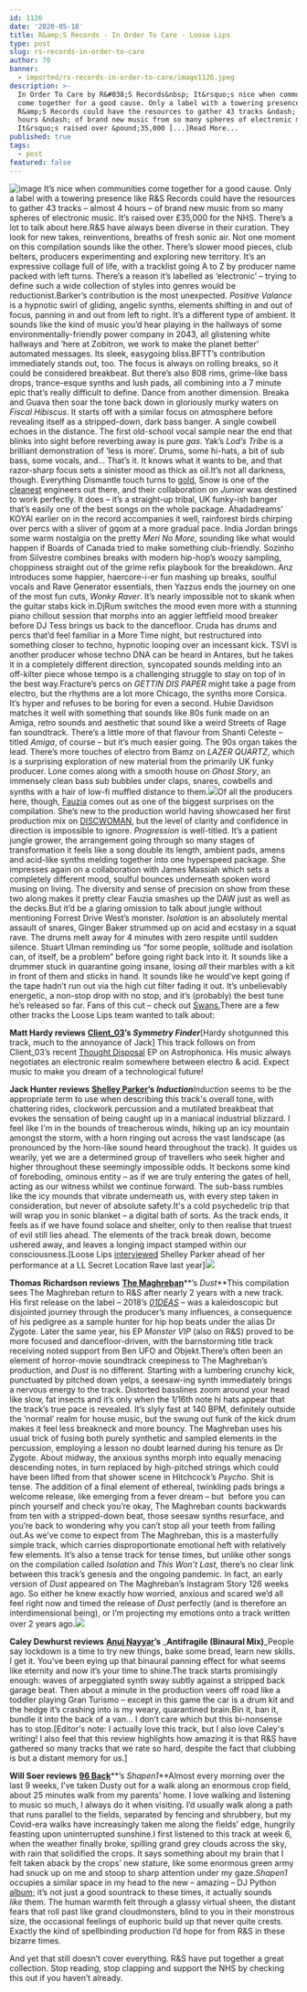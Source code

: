 ```yaml
---
id: 1126
date: '2020-05-18'
title: R&amp;S Records - In Order To Care - Loose Lips
type: post
slug: rs-records-in-order-to-care
author: 70
banner:
  - imported/rs-records-in-order-to-care/image1126.jpeg
description: >-
  In Order To Care by R&#038;S Records&nbsp; It&rsquo;s nice when communities
  come together for a good cause. Only a label with a towering presence like
  R&amp;S Records could have the resources to gather 43 tracks &ndash; almost 4
  hours &ndash; of brand new music from so many spheres of electronic music.
  It&rsquo;s raised over &pound;35,000 [...]Read More...
published: true
tags:
  - post
featured: false
---
```

![image](../imported/rs-records-in-order-to-care/image1126.jpeg) It’s nice when communities come together for a good cause. Only a label with a towering presence like R&S Records could have the resources to gather 43 tracks – almost 4 hours – of brand new music from so many spheres of electronic music. It’s raised over £35,000 for the NHS. There’s a lot to talk about here.R&S have always been diverse in their curation. They look for new takes, reinventions, breaths of fresh sonic air. Not one moment on this compilation sounds like the other. There’s slower mood pieces, club belters, producers experimenting and exploring new territory. It’s an expressive collage full of life, with a tracklist going A to Z by producer name packed with left turns. There’s a reason it’s labelled as ‘electronic’ – trying to define such a wide collection of styles into genres would be reductionist.Barker’s contribution is the most unexpected. _Positive Valance_ is a hypnotic swirl of gliding, angelic synths, elements shifting in and out of focus, panning in and out from left to right. It’s a different type of ambient. It sounds like the kind of music you’d hear playing in the hallways of some environmentally-friendly power company in 2043, all glistening white hallways and ‘here at Zobitron, we work to make the planet better’ automated messages. Its sleek, easygoing bliss.BFTT’s contribution immediately stands out, too. The focus is always on rolling breaks, so it could be considered breakbeat. But there’s also 808 rims, grime-like bass drops, trance-esque synths and lush pads, all combining into a 7 minute epic that’s really difficult to define. Dance from another dimension. Breaka and Guava then soar the tone back down in gloriously murky waters on _Fiscal Hibiscus_. It starts off with a similar focus on atmosphere before revealing itself as a stripped-down, dark bass banger. A single cowbell echoes in the distance. The first old-school vocal sample near the end that blinks into sight before reverbing away is pure _gas_. Yak’s _Lod’s Tribe_ is a brilliant demonstration of ‘less is more’. Drums, some hi-hats, a bit of sub bass, some vocals, and… That’s it. It knows what it wants to be, and that razor-sharp focus sets a sinister mood as thick as oil.It’s not all darkness, though. Everything Dismantle touch turns to [gold](https://moretimerecords.bandcamp.com/track/molten), Snow is one of the [cleanest](https://www.youtube.com/watch?v=huaE85-V8u4) engineers out there, and their collaboration on _Junior_ was destined to work perfectly. It does – it’s a straight-up tribal, UK funky-ish banger that’s easily one of the best songs on the whole package. Ahadadreams’ KOYAl earlier on in the record accompanies it well, rainforest birds chirping over percs with a sliver of gqom at a more gradual pace. India Jordan brings some warm nostalgia on the pretty _Meri No More_, sounding like what would happen if Boards of Canada tried to make something club-friendly. Sozinho from Silvestre combines breaks with modern hip-hop’s woozy sampling, choppiness straight out of the grime refix playbook for the breakdown. Anz introduces some happier, haercore-i-er fun mashing up breaks, soulful vocals and Rave Generator essentials, then Yazzus ends the journey on one of the most fun cuts, _Wonky Raver_. It’s nearly impossible not to skank when the guitar stabs kick in.DjRum switches the mood even more with a stunning piano chillout session that morphs into an aggier leftfield mood breaker before DJ Tess brings us back to the dancefloor. Cruda has drums and percs that’d feel familiar in a More Time night, but restructured into something closer to techno, hypnotic looping over an incessant kick. TSVI is another producer whose techno DNA can be heard in Antares, but he takes it in a completely different direction, syncopated sounds melding into an off-kilter piece whose tempo is a challenging struggle to stay on top of in the best way.Fracture’s percs on _GETTIN DIS PAPER_ might take a page from electro, but the rhythms are a lot more Chicago, the synths more Corsica. It’s hyper and refuses to be boring for even a second. Hubie Davidson matches it well with something that sounds like 80s funk made on an Amiga, retro sounds and aesthetic that sound like a weird Streets of Rage fan soundtrack. There’s a little more of that flavour from Shanti Celeste – titled _Amiga_, of course – but it’s much easier going. The 90s organ takes the lead. There’s more touches of electro from Bamz on _LAZER QUARTZ_, which is a surprising exploration of new material from the primarily UK funky producer. Lone comes along with a smooth house on _Ghost Story_, an immensely clean bass sub bubbles under claps, snares, cowbells and synths with a hair of low-fi muffled distance to them.![](/wp-content/uploads/live/img/wysiwyg/5ec3b4be567f8.jpg)Of all the producers here, though, [Fauzia](https://soundcloud.com/djfauzia) comes out as one of the biggest surprises on the compilation. She’s new to the production world having showcased her first production mix on [DISCWOMAN](https://soundcloud.com/discwoman/discwoman-87-x-fauzia?in=djfauzia/sets/production-mix), but the level of clarity and confidence in direction is impossible to ignore. _Progression_ is well-titled. It’s a patient jungle grower, the arrangement going through so many stages of transformation it feels like a song double its length, ambient pads, amens and acid-like synths melding together into one hyperspeed package. She impresses again on a collaboration with James Massiah which sets a completely different mood, soulful bounces underneath spoken word musing on living. The diversity and sense of precision on show from these two along makes it pretty clear Fauzia smashes up the DAW just as well as the decks.But it’d be a glaring omission to talk about jungle without mentioning Forrest Drive West’s monster. _Isolation_ is an absolutely mental assault of snares, Ginger Baker strummed up on acid and ecstasy in a squat rave. The drums melt away for 4 minutes with zero respite until sudden silence. Stuart Ulman reminding us “for some people, solitude and isolation can, of itself, be a problem” before going right back into it. It sounds like a drummer stuck in quarantine going insane, losing _all_ their marbles with a kit in front of them and sticks in hand. It sounds like he would’ve kept going if the tape hadn’t run out via the high cut filter fading it out. It’s unbelievably energetic, a non-stop drop with no stop, and it’s (probably) the best tune he’s released so far. Fans of this cut – check out [Swans.](https://www.youtube.com/watch?v=1jSdTBGhDSg)There are a few other tracks the Loose Lips team wanted to talk about:

**Matt Hardy reviews** [**Client\_03**](https://soundcloud.com/client_03)**’s _Symmetry Finder_**\[Hardy shotgunned this track, much to the annoyance of Jack\] This track follows on from Client\_03’s recent [Thought Disposal](https://client03.bandcamp.com/album/thought-disposal) EP on Astrophonica. His music always negotiates an electronic realm somewhere between electro & acid. Expect music to make you dream of a technological future!

**Jack Hunter reviews** [**Shelley Parker**](https://soundcloud.com/shelleyparker)**’s _Induction_**_Induction_ seems to be the appropriate term to use when describing this track's overall tone, with chattering rides, clockwork percussion and a mutilated breakbeat that evokes the sensation of being caught up in a maniacal industrial blizzard. I feel like I'm in the bounds of treacherous winds, hiking up an icy mountain amongst the storm, with a horn ringing out across the vast landscape (as pronounced by the horn-like sound heard throughout the track). It guides us wearily, yet we are a determined group of travellers who seek higher and higher throughout these seemingly impossible odds. It beckons some kind of foreboding, ominous entity – as if we are truly entering the gates of hell, acting as our witness whilst we continue forward. The sub-bass rumbles like the icy mounds that vibrate underneath us, with every step taken in consideration, but never of absolute safety.It's a cold psychedelic trip that will wrap you in sonic blanket – a digital bath of sorts. As the track ends, it feels as if we have found solace and shelter, only to then realise that truest of evil still lies ahead. The elements of the track break down, become ushered away, and leaves a longing impact stamped within our consciousness.\[Loose Lips [interviewed](http://loose-lips.co.uk/blog/shelley-parker?fbclid=IwAR3euYUzZQhKHRDsrHXvlHhSOc6JyMsqDPmajGaUR9XBDt_HuRHw3iPyjds) Shelley Parker ahead of her performance at a LL Secret Location Rave last year\]![](/wp-content/uploads/live/img/wysiwyg/5ec3b4880429d.jpg)

**Thomas Richardson reviews** [**The Maghreban**](https://soundcloud.com/maghreban)**’s _Dust_**This compilation sees The Maghreban return to R&S after nearly 2 years with a new track. His first release on the label – 2018’s [_01DEAS_](https://maghreban.bandcamp.com/album/01deas) – was a kaleidoscopic but disjointed journey through the producer’s many influences, a consequence of his pedigree as a sample hunter for hip hop beats under the alias Dr Zygote. Later the same year, his EP _Monster VIP_ (also on R&S) proved to be more focused and dancefloor-driven, with the barnstorming title track receiving noted support from Ben UFO and Objekt.There’s often been an element of horror-movie soundtrack creepiness to The Maghreban’s production, and _Dust_ is no different. Starting with a lumbering crunchy kick, punctuated by pitched down yelps, a seesaw-ing synth immediately brings a nervous energy to the track. Distorted basslines zoom around your head like slow, fat insects and it’s only when the 1/16th note hi hats appear that the track’s true pace is revealed. It’s slyly fast at 140 BPM, definitely outside the ‘normal’ realm for house music, but the swung out funk of the kick drum makes it feel less breakneck and more bouncy. The Maghreban uses his usual trick of fusing both purely synthetic and sampled elements in the percussion, employing a lesson no doubt learned during his tenure as Dr Zygote. About midway, the anxious synths morph into equally menacing descending notes, in turn replaced by high-pitched strings which could have been lifted from that shower scene in Hitchcock’s _Psycho_. Shit is tense. The addition of a final element of ethereal, twinkling pads brings a welcome release, like emerging from a fever dream – but  before you can pinch yourself and check you’re okay, The Maghreban counts backwards from ten with a stripped-down beat, those seesaw synths resurface, and you’re back to wondering why you can’t stop all your teeth from falling out.As we’ve come to expect from The Maghreban, this is a masterfully simple track, which carries disproportionate emotional heft with relatively few elements. It’s also a tense track for tense times, but unlike other songs on the compilation called _Isolation_ and _This Won’t Last_, there’s no clear link between this track’s genesis and the ongoing pandemic. In fact, an early version of _Dust_ appeared on The Maghreban’s Instagram Story 126 weeks ago. So either he knew exactly how worried, anxious and scared we’d all feel right now and timed the release of _Dust_ perfectly (and is therefore an interdimensional being), or I’m projecting my emotions onto a track written over 2 years ago.![](/wp-content/uploads/live/img/wysiwyg/5ec3b4a09658b.jpg)

**Caley Dewhurst reviews** [**Anuj Nayyar**](https://soundcloud.com/anujnayyarmusic)**’s** _**Antifragile (Binaural Mix)**_People say lockdown is a time to try new things, bake some bread, learn new skills. I get it. You’ve been eying up that binaural panning effect for what seems like eternity and now it’s your time to shine.The track starts promisingly enough: waves of arpeggiated synth sway subtly against a stripped back garage beat. Then about a minute in the production veers off road like a toddler playing Gran Turismo – except in this game the car is a drum kit and the hedge it’s crashing into is my weary, quarantined brain.Bin it, ban it, bundle it into the back of a van… I don’t care which but this bi-nonsense has to stop.\[Editor's note: I actually love this track, but I also love Caley's writing! I also feel that this review highlights how amazing it is that R&S have gathered so many tracks that we rate so hard, despite the fact that clubbing is but a distant memory for us.\]

**Will Soer reviews** [**96 Back**](https://soundcloud.com/96-back)**’s _Shapen1_**Almost every morning over the last 9 weeks, I’ve taken Dusty out for a walk along an enormous crop field, about 25 minutes walk from my parents’ home. I love walking and listening to music so much, I always do it when visiting. I’d usually walk along a path that runs parallel to the fields, separated by fencing and shrubbery, but my Covid-era walks have increasingly taken me along the fields’ edge, hungrily feasting upon uninterrupted sunshine.I first listened to this track at week 6, when the weather finally broke, spilling grand grey clouds across the sky, with rain that solidified the crops. It says something about my brain that I felt taken aback by the crops’ new stature, like some enormous green army had snuck up on me and stoop to sharp attention under my gaze._Shapen1_ occupies a similar space in my head to the new – amazing – DJ Python [album](https://djpythonnyc.bandcamp.com/album/mas-amable); it’s not just a good sountrack to these times, it actually sounds _like_ them. The human warmth felt through a glassy virtual sheen, the distant fears that roll past like grand cloudmonsters, blind to you in their monstrous size, the occasional feelings of euphoric build up that never quite crests. Exactly the kind of spellbinding production I’d hope for from R&S in these bizarre times.

And yet that still doesn’t cover everything. R&S have put together a great collection. Stop reading, stop clapping and support the NHS by checking this out if you haven’t already.